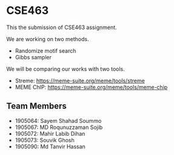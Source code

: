 # CSE463

This the submission of CSE463 assignment.

We are working on two methods.
- Randomize motif search
- Gibbs sampler

We will be comparing our works with two tools.
- Streme: https://meme-suite.org/meme/tools/streme
- MEME ChIP: https://meme-suite.org/meme/tools/meme-chip

## Team Members
- 1905064: Sayem Shahad Soummo
- 1905067: MD Roqunuzzaman Sojib
- 1905072: Mahir Labib Dihan
- 1905073: Souvik Ghosh
- 1905090: Md Tanvir Hassan 